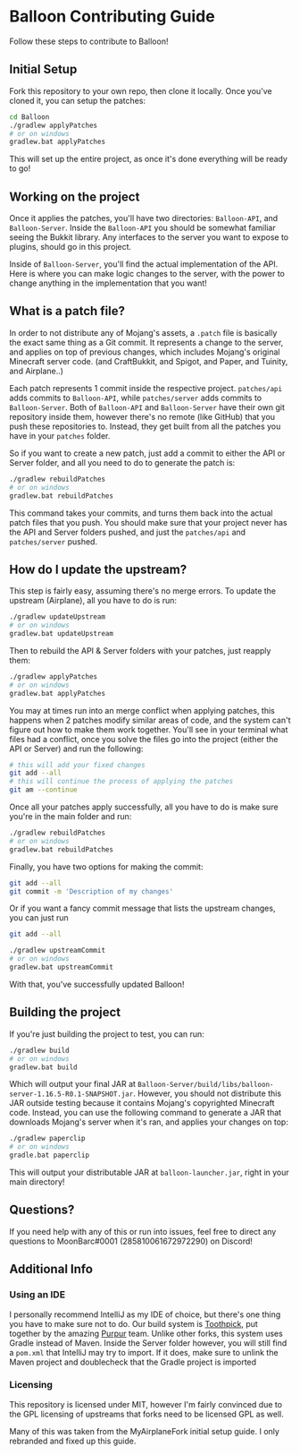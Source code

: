# Balloon Contributing Guide

Follow these steps to contribute to Balloon!

## Initial Setup

Fork this repository to your own repo, then clone it locally. Once you've cloned it, you can setup the patches:
```bash
cd Balloon
./gradlew applyPatches
# or on windows
gradlew.bat applyPatches
```

This will set up the entire project, as once it's done everything will be ready to go!

## Working on the project

Once it applies the patches, you'll have two directories: `Balloon-API`, and `Balloon-Server`.
Inside the `Balloon-API` you should be somewhat familiar seeing the Bukkit library.
Any interfaces to the server you want to expose to plugins, should go in this project.

Inside of `Balloon-Server`, you'll find the actual implementation of the API.
Here is where you can make logic changes to the server, with the power to change anything in the implementation that you want!

## What is a patch file?

In order to not distribute any of Mojang's assets, a `.patch` file is basically the exact same thing as a Git commit.
It represents a change to the server, and applies on top of previous changes, which includes Mojang's original Minecraft server code.
(and CraftBukkit, and Spigot, and Paper, and Tuinity, and Airplane..)

Each patch represents 1 commit inside the respective project. 
`patches/api` adds commits to `Balloon-API`, while `patches/server` adds commits to `Balloon-Server`.
Both of `Balloon-API` and `Balloon-Server` have their own git repository inside them, however there's no remote (like GitHub) that you push these repositories to.
Instead, they get built from all the patches you have in your `patches` folder.

So if you want to create a new patch, just add a commit to either the API or Server folder, and all you need to do to generate the patch is:

```bash
./gradlew rebuildPatches
# or on windows
gradlew.bat rebuildPatches
```

This command takes your commits, and turns them back into the actual patch files that you push.
You should make sure that your project never has the API and Server folders pushed, and just the `patches/api` and `patches/server` pushed.

## How do I update the upstream?

This step is fairly easy, assuming there's no merge errors. To update the upstream (Airplane), all you have to do is run:

```bash
./gradlew updateUpstream
# or on windows
gradlew.bat updateUpstream
```

Then to rebuild the API & Server folders with your patches, just reapply them:

```bash
./gradlew applyPatches
# or on windows
gradlew.bat applyPatches
```

You may at times run into an merge conflict when applying patches, this happens when 2 patches modify similar areas of code, and the system can't figure out how to make them work together.
You'll see in your terminal what files had a conflict, once you solve the files go into the project (either the API or Server) and run the following:

```bash
# this will add your fixed changes
git add --all
# this will continue the process of applying the patches
git am --continue
```

Once all your patches apply successfully, all you have to do is make sure you're in the main folder and run:

```bash
./gradlew rebuildPatches
# or on windows
gradlew.bat rebuildPatches
```

Finally, you have two options for making the commit:

```bash
git add --all
git commit -m 'Description of my changes'
```

Or if you want a fancy commit message that lists the upstream changes, you can just run

```bash
git add --all

./gradlew upstreamCommit
# or on windows
gradlew.bat upstreamCommit
```

With that, you've successfully updated Balloon!

## Building the project

If you're just building the project to test, you can run:

```bash
./gradlew build
# or on windows
gradlew.bat build
```

Which will output your final JAR at `Balloon-Server/build/libs/balloon-server-1.16.5-R0.1-SNAPSHOT.jar`.
However, you should not distribute this JAR outside testing because it contains Mojang's copyrighted Minecraft code.
Instead, you can use the following command to generate a JAR that downloads Mojang's server when it's ran, and applies your changes on top:

```bash
./gradlew paperclip
# or on windows
gradle.bat paperclip
```

This will output your distributable JAR at `balloon-launcher.jar`, right in your main directory!

## Questions?

If you need help with any of this or run into issues, feel free to direct any questions to MoonBarc#0001 (285810061672972290) on Discord!

## Additional Info

### Using an IDE

I personally recommend IntelliJ as my IDE of choice, but there's one thing you have to make sure not to do.
Our build system is [Toothpick](https://github.com/jpenilla/Toothpick), put together by the amazing [Purpur](https://github.com/pl3xgaming/Purpur) team.
Unlike other forks, this system uses Gradle instead of Maven. 
Inside the Server folder however, you will still find a `pom.xml` that IntelliJ may try to import. If it does, make sure to unlink the Maven project and doublecheck that the Gradle project is imported

### Licensing

This repository is licensed under MIT, however I'm fairly convinced due to the GPL licensing of upstreams that forks need to be licensed GPL as well.


Many of this was taken from the MyAirplaneFork initial setup guide. I only rebranded and fixed up this guide.
